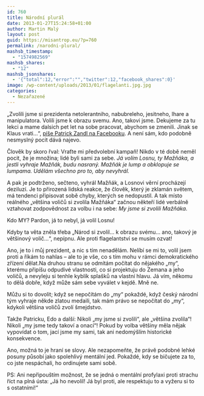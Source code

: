 ```yaml
---
id: 760
title: Národní plurál
date: 2013-01-27T15:24:58+01:00
author: Martin Malý
layout: post
guid: https://misantrop.eu/?p=760
permalink: /narodni-plural/
mashsb_timestamp:
  - "1574982569"
mashsb_shares:
  - "12"
mashsb_jsonshares:
  - '{"total":12,"error":"","twitter":12,"facebook_shares":0}'
image: /wp-content/uploads/2013/01/flagelanti.jpg.jpg
categories:
  - Nezařazené
---
```

&#8222;Zvolili jsme si prezidenta netolerantniho, nabubreleho, jesitneho, lhare a manipulatora. Volili jsme k obrazu svemu. Ano, takovi jsme. Dekujeme za tu lekci a mame dalsich pet let na sobe pracovat, abychom se zmenili. Jinak se Klaus vrati&#8230;&#8220;, [píše Patrick Zandl na Facebooku](https://www.facebook.com/patrick.zandl/posts/10152408176030018). A není sám, kdo podobně nesmyslný pocit dává najevo.

<!--more-->

Člověk by skoro řval: Vraťte mi předvolební kampaň! Nikdo v té době neměl pocit, že je množina; lidé byli sami za sebe. _Já volím Losnu, ty Mažňáka, a jestli vyhraje Mažňák, budu nasraný. Mažňák je lump a obklopuje se lumpama. Udělám všechno pro to, aby nevyhrál._

A pak je podtrženo, sečteno, vyhrál Mažňák, a Losnovi věrní procházejí deziluzí. Je to přirozená lidská reakce, že člověk, který je zklamán světem, má tendenci připisovat sobě chyby, kterých se nedopustil. A tak místo reálného &#8222;většina voličů si zvolila Mažňáka&#8220; začnou někteří lidé verbálně vztahovat zodpovědnost za volbu i na sebe: _My jsme si zvolili Mažňáka._

Kdo MY? Pardon, já to nebyl, já volil Losnu!

Kdyby ta věta zněla třeba &#8222;Národ si zvolil&#8230; k obrazu svému&#8230; ano, takový je většinový volič&#8230;&#8220;, nepípnu. Ale proti flagelantství se musím ozvat!

Ano, je to i můj prezident, a nic s tím nenadělám. Nelíbí se mi to, volil jsem proti a říkám to nahlas &#8211; ale to je vše, co s tím mohu v rámci demokratického zřízení dělat.Na druhou stranu se odmítám počítat do nějakého &#8222;my&#8220;, kterému připíšu odpudivé vlastnosti, co si projektuju do Zemana a jeho voličů, a nevyleju si tenhle kyblík splašků na vlastní hlavu. Já vím, někomu to dělá dobře, když může sám sebe vyválet v kejdě. Mně ne.

Můžu si to dovolit; když se nepočítám do &#8222;my&#8220; pokaždé, když český národní tým vyhraje někde zlatou medaili, tak mám právo se nepočítat do &#8222;my&#8220;, kdykoli většina voličů zvolí šmejdstvo.

Takže Patricku, Edo a další: Nikoli &#8222;my jsme si zvolili&#8220;, ale &#8222;většina zvolila&#8220;! Nikoli &#8222;my jsme tedy takoví a onací&#8220;! Pokud by volba většiny měla nějak vypovídat o tom, jací jsme my sami, tak ani nedomýšlím historické konsekvence.

Ano, možná to je hraní se slovy. Ale nezapomeňte, že právě podobné lehké posuny působí jako spolehlivý mentální jed. Pokaždé, kdy se bičujete za to, co jste nespáchali, ho ordinujete sami sobě.

PS: Ani nepřipouštím možnost, že se jedná o mentální profylaxi proti strachu říct na plná ústa: &#8222;Já ho nevolil! Já byl proti, ale respektuju to a vyžeru si to s ostatními!&#8220;